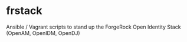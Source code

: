 frstack
=======

Ansible / Vagrant scripts to stand up the ForgeRock Open Identity Stack (OpenAM, OpenIDM, OpenDJ)

